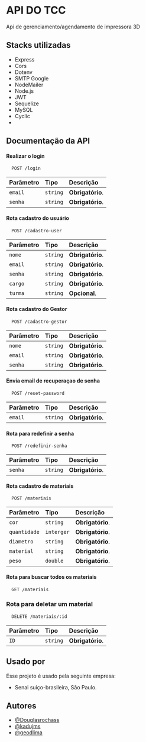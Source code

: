 
# API DO TCC

Api de gerenciamento/agendamento de impressora 3D


## Stacks utilizadas

- Express
- Cors
- Dotenv
- SMTP Google
- NodeMailer
- Node.js
- JWT
- Sequelize
- MySQL
- Cyclic
-


## Documentação da API

#### Realizar o login

```http
  POST /login
```

| Parâmetro   | Tipo       | Descrição                           |
| :---------- | :--------- | :---------------------------------- |
| `email` | `string` | **Obrigatório**.|
| `senha` | `string` | **Obrigatório**.|


#### Rota cadastro do usuário

```http
  POST /cadastro-user
```

| Parâmetro   | Tipo       | Descrição                           |
| :---------- | :--------- | :---------------------------------- |
| `nome` | `string` | **Obrigatório**.|
| `email` | `string` | **Obrigatório**.|
| `senha` | `string` | **Obrigatório**.|
| `cargo` | `string` | **Obrigatório**.|
| `turma` | `string` | **Opcional**.|

#### Rota cadastro do Gestor


```http
  POST /cadastro-gestor
```

| Parâmetro   | Tipo       | Descrição                           |
| :---------- | :--------- | :---------------------------------- |
| `nome` | `string` | **Obrigatório**.|
| `email` | `string` | **Obrigatório**. |
| `senha` | `string` | **Obrigatório**. |

#### Envia email de recuperaçao de senha

```http
  POST /reset-password
```

| Parâmetro   | Tipo       | Descrição                                   |
| :---------- | :--------- | :------------------------------------------ |
| `email`      | `string` | **Obrigatório**.|


#### Rota para redefinir a senha

```http
  POST /redefinir-senha
```

| Parâmetro   | Tipo       | Descrição                                   |
| :---------- | :--------- | :------------------------------------------ |
| `senha`      | `string` | **Obrigatório**.|


#### Rota cadastro de materiais


```http
  POST /materiais
```

| Parâmetro   | Tipo       | Descrição                           |
| :---------- | :--------- | :---------------------------------- |
| `cor` | `string` | **Obrigatório**.|
| `quantidade` | `interger` | **Obrigatório**.|
| `diametro` | `string` | **Obrigatório**.|
| `material` | `string` | **Obrigatório**.|
| `peso` | `double` | **Obrigatório**. |


#### Rota para buscar todos os materiais


```http
  GET /materiais
```
### Rota para deletar um material

```http
  DELETE /materiais/:id
```

| Parâmetro   | Tipo       | Descrição                                   |
| :---------- | :--------- | :------------------------------------------ |
| `ID`      | `string` | **Obrigatório**.|


## Usado por 

Esse projeto é usado pela seguinte empresa:

- Senai suiço-brasileira, São Paulo.



## Autores

- [@Douglasrochass](https://www.github.com/Douglasrochass)
- [@kadujms](https://www.github.com/kadujms)
- [@geodlima](https://www.github.com/geodlima)

